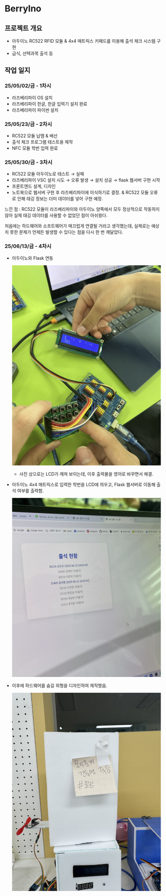 # BerryIno

## 프로젝트 개요
- 아두이노 RC522 RFID 모듈 & 4x4 매트릭스 키패드를 이용해 출석 체크 시스템 구현
- 급식, 선택과목 출석 등

## 작업 일지

### 25/05/02/금 - 1차시
- 라즈베리파이 OS 설치
- 라즈베리파이 한글, 한글 입력기 설치 완료
- 라즈베리파이 파이썬 설치


### 25/05/23/금 - 2차시
- RC522 모듈 납땜 & 배선
- 출석 체크 프로그램 테스트용 제작
- NFC 모듈 학번 입력 완료


### 25/05/30/금 - 3차시
- RC522 모듈 아두이노로 테스트 → 실패
- 라즈베리파이 VSC 설치 시도 → 오류 발생 → 설치 성공 → flask 웹서버 구현 시작
- 프론트엔드 설계, 디자인
- 노트북으로 웹서버 구현 후 라즈베리파이에 이식하기로 결정. & RC522 모듈 오류로 인해 태깅 정보는 더미 데이터를 넣어 구현 예정.

느낀 점 : RC522 모듈이 라즈베리파이와 아두이노 양쪽에서 모두 정상적으로 작동하지 않아 실제 태깅 데이터를 사용할 수 없었던 점이 아쉬웠다.

처음에는 하드웨어와 소프트웨어가 매끄럽게 연결될 거라고 생각했는데, 실제로는 예상치 못한 문제가 언제든 발생할 수 있다는 점을 다시 한 번 깨달았다.

### 25/06/13/금 - 4차시
- 아두이노와 Flask 연동
  
  ![LCD](./img/LCD.png)

    - 사진 상으로는 LCD가 깨져 보이는데, 이후 출력물을 영어로 바꾸면서 해결.

- 아두이노 4x4 매트릭스로 입력한 학번을 LCD에 띄우고, Flask 웹서버로 이동해 출석 여부를 출력함.
    
  ![Web](./img/웹서버.png)
    
    

- 이후에 하드웨어를 숨길 외형을 디자인하여 제작했음.
    
  ![jihun](./img/맞짱.jpeg)

